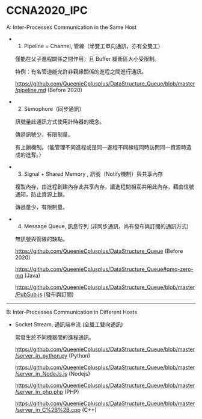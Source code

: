 # CCNA2020_IPC

A: Inter-Processes Communication in the Same Host

* 1. Pipeline = Channel, 管線（半雙工單向通訊，亦有全雙工）

  僅能在父子進程關係之間作用，且 Buffer 緩衝區大小受限制。
  
  特例：有名管道能允許非親緣關係的進程之間進行通訊。
  
  https://github.com/QueenieCplusplus/DataStructure_Queue/blob/master/pipeline.md (Before 2020)

* 2. Semophore（同步通訊）

  訊號量此通訊方式使用計時器的概念。

  傳遞訊號少，有限制量。
  
  有上鎖機制。（能管理不同進程或是同一進程不同線程同時訪問同一資源時造成的進奪。）
  
* 3. Signal + Shared Memory , 訊號（Notify機制）與共享內存

  複製內存，由進程創建內存此共享內存，讓進程間相互共用此內存，藉由信號通知，防止資源上鎖。
  
  傳遞量少，有限制量。
 
* 4. Message Queue, 訊息佇列 (非同步通訊，尚有發布與訂閱的通訊方式)

  無訊號與管線的缺點。
  
  https://github.com/QueenieCplusplus/DataStructure_Queue (Before 2020)
  
  https://github.com/QueenieCplusplus/DataStructure_Queue#qmq-zero-mq (Java)
  
  https://github.com/QueenieCplusplus/DataStructure_Queue/blob/master/PubSub.js (發布與訂閱)
  
---------------------------------------------------------------------------------------------

B: Inter-Processes Communication in Different Hosts

* Socket Stream, 通訊端串流 (全雙工雙向通訊)

  常發生於不同機器間的進程通訊。
  
  https://github.com/QueenieCplusplus/DataStructure_Queue/blob/master/server_in_python.py (Python)
  
  https://github.com/QueenieCplusplus/DataStructure_Queue/blob/master/server_in_NodeJs.js (Nodejs)
  
  https://github.com/QueenieCplusplus/DataStructure_Queue/blob/master/server_in_php.php (PHP)
  
  https://github.com/QueenieCplusplus/DataStructure_Queue/blob/master/server_in_C%2B%2B.cpp (C++)
  





